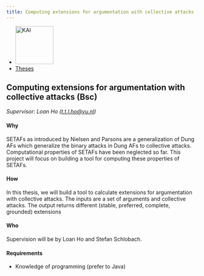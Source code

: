 ```yaml
---
title: Computing extensions for argumentation with collective attacks (BSc) 
---
```


<nav><ul>
    <li><a href="https://kai.cs.vu.nl/"> <img src="../../images/logos/KAI_logo_small_transp.png" alt="KAI" width="100"/></a></li>
    <li><a href="https://kai.cs.vu.nl/theses/">Theses</a></li>
</ul></nav>

## Computing extensions for argumentation with collective attacks (Bsc) 

*Supervisor: Loan Ho (t.t.l.ho@vu.nl)*


#### Why 
SETAFs as introduced by Nielsen and Parsons are a generalization of Dung AFs which generalize the binary attacks in Dung AFs to collective attacks. Computational properties of SETAFs have been neglected so far. This project will focus on building a tool for computing these properties of SETAFs.
#### How 
In this thesis, we will build a tool to calculate extensions for argumentation with collective attacks. The inputs are a set of arguments and collective attacks. The output returns different (stable, preferred, complete, grounded) extensions 
#### Who 
Supervision will be by Loan Ho and Stefan Schlobach. 

#### Requirements
- Knowledge of programming (prefer to Java)

